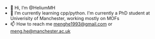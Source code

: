 - 👋 Hi, I’m @HeliumMH
- 🌱 I’m currently learning cpp/python. I'm currently a PhD student at Univerisity of Manchester, working mostly on MOFs
- 📫 How to reach me menghe1993@gmail.com or meng.he@manchester.ac.uk

<!---
HeliumMH/HeliumMH is a ✨ special ✨ repository because its `README.md` (this file) appears on your GitHub profile.
You can click the Preview link to take a look at your changes.
--->
